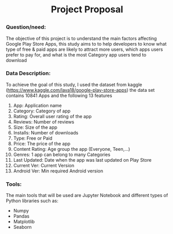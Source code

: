 
 <h1  align="center">  Project Proposal

</p>
</p>
</p>
</p>

### Question/need:

The objective of this project is to understand the main factors affecting Google Play Store Apps, this study aims to to help developers to
know what type of free & paid apps are likely to attract more users, which apps users prefer to pay for, and what is the most Category app users tend to download

### Data Description:
To achieve the goal of this study, I used the dataset from kaggle (https://www.kaggle.com/lava18/google-play-store-apps)
the data set contains 10841 Apps and the following 13 features 

1. App: Application name
2. Category: Category of app
3. Rating: Overall user rating of the app
4. Reviews: Number of reviews
5. Size: Size of the app 
6. Installs: Number of downloads
7. Type: Free or Paid
8. Price: The price of the app 
9. Content Rating: Age group the app (Everyone, Teen,...)
10. Genres: 1 app can belong to many Categories
11. Last Updated: Date when the app was last updated on Play Store
12. Current Ver: Current Version
13. Android Ver: Min required Android version 


### Tools:
The main tools that will be used are Jupyter Notebook and different types of Python libraries such as:
* Numpy 
* Pandas
* Matplotlib  
* Seaborn


